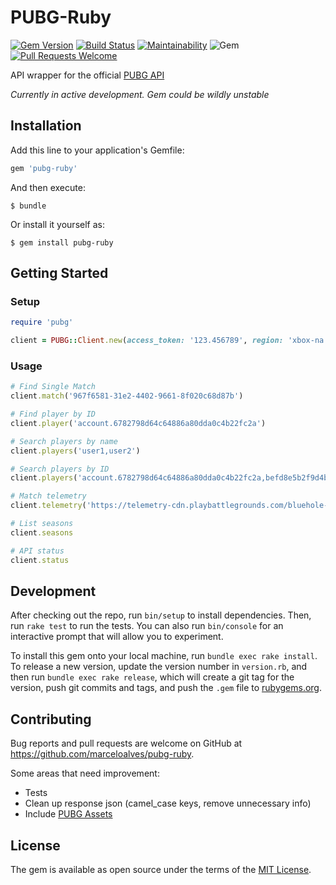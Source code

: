 # PUBG-Ruby
[![Gem Version](https://badge.fury.io/rb/pubg-ruby.svg)](https://badge.fury.io/rb/pubg-ruby)
[![Build Status](https://travis-ci.org/MarceloAlves/ruby-gopro.svg?branch=master)](https://travis-ci.org/MarceloAlves/ruby-gopro)
[![Maintainability](https://api.codeclimate.com/v1/badges/7be16d8f20c31523f00d/maintainability)](https://codeclimate.com/github/MarceloAlves/pubg-ruby/maintainability) 
![Gem](https://img.shields.io/gem/dt/pubg-ruby.svg)
[![Pull Requests Welcome](https://img.shields.io/badge/PRs-welcome-brightgreen.svg?longCache=true)](https://github.com/marceloalves/pubg-ruby/pulls)


API wrapper for the official [PUBG API](https://developer.playbattlegrounds.com/)

_Currently in active development. Gem could be wildly unstable_

## Installation

Add this line to your application's Gemfile:

```ruby
gem 'pubg-ruby'
```

And then execute:

    $ bundle

Or install it yourself as:

    $ gem install pubg-ruby

## Getting Started

### Setup

```ruby
require 'pubg'

client = PUBG::Client.new(access_token: '123.456789', region: 'xbox-na')
```

### Usage

```ruby
# Find Single Match
client.match('967f6581-31e2-4402-9661-8f020c68d87b')

# Find player by ID
client.player('account.6782798d64c64886a80dda0c4b22fc2a')

# Search players by name
client.players('user1,user2')

# Search players by ID
client.players('account.6782798d64c64886a80dda0c4b22fc2a,befd8e5b2f9d4b438ae83126bfd5de61')

# Match telemetry
client.telemetry('https://telemetry-cdn.playbattlegrounds.com/bluehole-pubg/xbox-na/2018/05/18/09/27/b6cb61e0-5a7d-11e8-a5e4-0a58647ff40d-telemetry.json')

# List seasons
client.seasons

# API status
client.status
```

## Development

After checking out the repo, run `bin/setup` to install dependencies. Then, run `rake test` to run the tests. You can also run `bin/console` for an interactive prompt that will allow you to experiment.

To install this gem onto your local machine, run `bundle exec rake install`. To release a new version, update the version number in `version.rb`, and then run `bundle exec rake release`, which will create a git tag for the version, push git commits and tags, and push the `.gem` file to [rubygems.org](https://rubygems.org).

## Contributing

Bug reports and pull requests are welcome on GitHub at https://github.com/marceloalves/pubg-ruby.

Some areas that need improvement:

* Tests
* Clean up response json (camel_case keys, remove unnecessary info)
* Include [PUBG Assets](https://github.com/pubg/api-assets)

## License

The gem is available as open source under the terms of the [MIT License](https://opensource.org/licenses/MIT).
